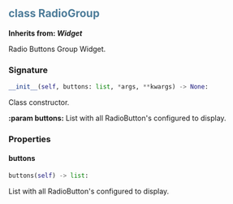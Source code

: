#  

## <h2 style="color: #4d7c99;">class RadioGroup</h2>


**Inherits from: _Widget_**

Radio Buttons Group Widget.


### Signature

```python
__init__(self, buttons: list, *args, **kwargs) -> None:
```

Class constructor.

  
**:param buttons:** List with all RadioButton's configured to display.
  


### Properties


#### buttons

```python
buttons(self) -> list:
```

List with all RadioButton's configured to display.

